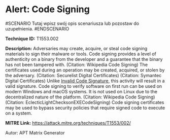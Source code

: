 # Alert: Code Signing

#SCENARIO
Tutaj wpisz swój opis scenariusza lub pozostaw do uzupełnienia.
#ENDSCENARIO

**Technique ID:** T1553.002

**Description:** Adversaries may create, acquire, or steal code signing materials to sign their malware or tools. Code signing provides a level of authenticity on a binary from the developer and a guarantee that the binary has not been tampered with. (Citation: Wikipedia Code Signing) The certificates used during an operation may be created, acquired, or stolen by the adversary. (Citation: Securelist Digital Certificates) (Citation: Symantec Digital Certificates) Unlike [Invalid Code Signature](https://attack.mitre.org/techniques/T1036/001), this activity will result in a valid signature.  Code signing to verify software on first run can be used on modern Windows and macOS systems. It is not used on Linux due to the decentralized nature of the platform. (Citation: Wikipedia Code Signing)(Citation: EclecticLightChecksonEXECodeSigning)  Code signing certificates may be used to bypass security policies that require signed code to execute on a system. 

**MITRE Link:** https://attack.mitre.org/techniques/T1553/002/

Autor: APT Matrix Generator

<!--
Tactics: 
Technique ID: T1553.002
Status: Pending
-->
